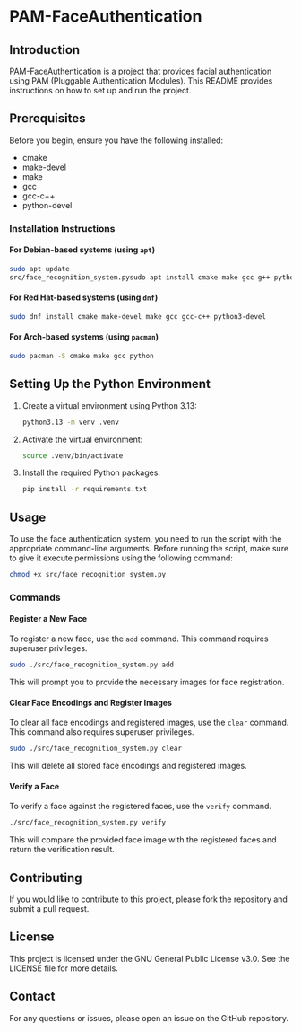# PAM-FaceAuthentication

## Introduction
PAM-FaceAuthentication is a project that provides facial authentication using PAM (Pluggable Authentication Modules). This README provides instructions on how to set up and run the project.

## Prerequisites
Before you begin, ensure you have the following installed:

- cmake
- make-devel
- make
- gcc
- gcc-c++
- python-devel

### Installation Instructions

#### For Debian-based systems (using `apt`)
```sh
sudo apt update
src/face_recognition_system.pysudo apt install cmake make gcc g++ python3-dev
```

#### For Red Hat-based systems (using `dnf`)
```sh
sudo dnf install cmake make-devel make gcc gcc-c++ python3-devel
```

#### For Arch-based systems (using `pacman`)
```sh
sudo pacman -S cmake make gcc python
```

## Setting Up the Python Environment

1. Create a virtual environment using Python 3.13:
    ```sh
    python3.13 -m venv .venv
    ```

2. Activate the virtual environment:
    ```sh
    source .venv/bin/activate
    ```

3. Install the required Python packages:
    ```sh
    pip install -r requirements.txt
    ```

## Usage

To use the face authentication system, you need to run the script with the appropriate command-line arguments. Before running the script, make sure to give it execute permissions using the following command:
```sh
chmod +x src/face_recognition_system.py
```

### Commands

#### Register a New Face
To register a new face, use the `add` command. This command requires superuser privileges.
```sh
sudo ./src/face_recognition_system.py add
```
This will prompt you to provide the necessary images for face registration.

#### Clear Face Encodings and Register Images
To clear all face encodings and registered images, use the `clear` command. This command also requires superuser privileges.
```sh
sudo ./src/face_recognition_system.py clear
```
This will delete all stored face encodings and registered images.

#### Verify a Face
To verify a face against the registered faces, use the `verify` command.
```sh
./src/face_recognition_system.py verify
```
This will compare the provided face image with the registered faces and return the verification result.




## Contributing
If you would like to contribute to this project, please fork the repository and submit a pull request.

## License
This project is licensed under the GNU General Public License v3.0. See the LICENSE file for more details.

## Contact
For any questions or issues, please open an issue on the GitHub repository.
